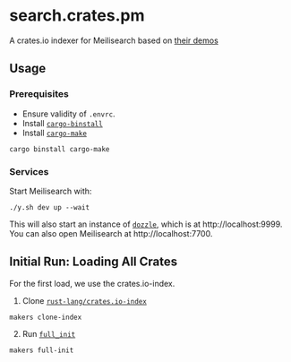 # search.crates.pm
A crates.io indexer for Meilisearch based on [their demos](https://github.com/meilisearch/demos)

## Usage
### Prerequisites
- Ensure validity of `.envrc`.
- Install [`cargo-binstall`](https://github.com/cargo-bins/cargo-binstall#installation)
- Install [`cargo-make`](https://github.com/sagiegurari/cargo-make)

```console
cargo binstall cargo-make
```

### Services
Start Meilisearch with:

```console
./y.sh dev up --wait
```

This will also start an instance of [`dozzle`](https://github.com/amir20/dozzle), which is at http://localhost:9999.
You can also open Meilisearch at http://localhost:7700.

## Initial Run: Loading All Crates
For the first load, we use the crates.io-index.

1. Clone [`rust-lang/crates.io-index`](https://github.com/rust-lang/crates.io-index )

```console
makers clone-index
```

2. Run [`full_init`](./src/bin/full_init.rs)
```console
makers full-init
```
